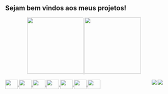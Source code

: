 ## Sejam bem vindos aos meus projetos! 
<div align="center">
  <a href="https://github.com/italoAl">
  <img height="180em" src="https://github-readme-stats.vercel.app/api?username=italoAl&show_icons=true&theme=gruvbox&bg_color=00000000&include_all_commits=true&count_private=true"/>
  <img height="180em" src="https://github-readme-stats.vercel.app/api/top-langs/?username=italoAl&layout=compact&langs_count=7&theme=gruvbox&bg_color=00000000"/>
</div>

<div style="display: inline_block"><br>
 <img src="https://cdn.jsdelivr.net/gh/devicons/devicon/icons/angularjs/angularjs-original.svg" height="30" width="40" align="center"/>
 <img src="https://cdn.jsdelivr.net/gh/devicons/devicon/icons/javascript/javascript-original.svg" height="30" width="40" align="center"/>
 <img src="https://cdn.jsdelivr.net/gh/devicons/devicon/icons/css3/css3-original.svg" height="30" width="40" align="center"/>
 <img src="https://cdn.jsdelivr.net/gh/devicons/devicon/icons/react/react-original.svg" height="30" width="40" align="center"/>
  <img src="https://cdn.jsdelivr.net/gh/devicons/devicon/icons/typescript/typescript-original.svg" height="30" width="40" align="center"/>
 <img src="https://cdn.jsdelivr.net/gh/devicons/devicon/icons/html5/html5-original.svg" height="30" width="40" align="center"/>
 <img src="https://cdn.jsdelivr.net/gh/devicons/devicon/icons/python/python-original.svg" height="30" width="40" align="center"/> 
  <a href = "mailto:italo0608@gmail.com"><img src="https://img.shields.io/badge/-Gmail-%23333?style=for-the-badge&logo=gmail&logoColor=white" target="_blank" align="right"></a>
  <a href="https://www.linkedin.com/in/italo-alves-ribeiro" target="_blank"><img src="https://img.shields.io/badge/-LinkedIn-%230077B5?style=for-the-badge&logo=linkedin&logoColor=white" target="_blank" align="right"></a> 
</div>
